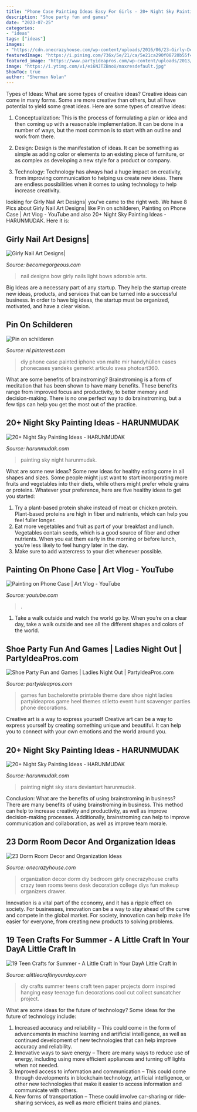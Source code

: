```yaml
---
title: "Phone Case Painting Ideas Easy For Girls - 20+ Night Sky Painting Ideas"
description: "Shoe party fun and games"
date: "2023-07-25"
categories:
- "ideas"
tags: ["ideas"]
images:
- "https://cdn.onecrazyhouse.com/wp-content/uploads/2016/06/23-Girly-Decor-and-Organization-Ideas-for-Your-Dorm-Room.jpg"
featuredImage: "https://i.pinimg.com/736x/5e/21/ca/5e21ca290f08720b55f450c1f8a4eb24.jpg"
featured_image: "https://www.partyideapros.com/wp-content/uploads/2013/01/Printable-Bachelorette-Party-Dare-Gamewith-Zebra-Print-Stiletto-Heel.jpg"
image: "https://i.ytimg.com/vi/ei6NJTZBnoU/maxresdefault.jpg"
ShowToc: true
author: "Sherman Nolan"
---
```



Types of Ideas: What are some types of creative ideas?
Creative ideas can come in many forms. Some are more creative than others, but all have potential to yield some great ideas. Here are some types of creative ideas:
1. Conceptualization: This is the process of formulating a plan or idea and then coming up with a reasonable implementation. It can be done in a number of ways, but the most common is to start with an outline and work from there.

2. Design: Design is the manifestation of ideas. It can be something as simple as adding color or elements to an existing piece of furniture, or as complex as developing a new style for a product or company.

3. Technology: Technology has always had a huge impact on creativity, from improving communication to helping us create new ideas. There are endless possibilities when it comes to using technology to help increase creativity.


	

		
looking for Girly Nail Art Designs| you've came to the right web. We have 8 Pics about Girly Nail Art Designs| like Pin on schilderen, Painting on Phone Case | Art Vlog - YouTube and also 20+ Night Sky Painting Ideas - HARUNMUDAK. Here it is:
		
    
## Girly Nail Art Designs|

<img loading=lazy src="http://static.becomegorgeous.com/img/arts/2010/Dec/07/3355/nail_art_bows.jpg" onerror="this.onerror=null;this.src='https://tse3.mm.bing.net/th?id=OIP.Cq0zCDfEq5vau1wk7du9yQHaFj&amp;pid=15.1';" alt="Girly Nail Art Designs|">

_Source: becomegorgeous.com_

>nail designs bow girly nails light bows adorable arts. 

	

Big Ideas are a necessary part of any startup. They help the startup create new ideas, products, and services that can be turned into a successful business. In order to have big ideas, the startup must be organized, motivated, and have a clear vision.

    
## Pin On Schilderen

<img loading=lazy src="https://i.pinimg.com/736x/5e/21/ca/5e21ca290f08720b55f450c1f8a4eb24.jpg" onerror="this.onerror=null;this.src='https://tse2.mm.bing.net/th?id=OIP.GC0a3zpPBjH4OWGpu1JAdQHaOt&amp;pid=15.1';" alt="Pin on schilderen">

_Source: nl.pinterest.com_

>diy phone case painted iphone von malte mir handyhüllen cases phonecases yandeks gemerkt artículo svea photoart360. 

	

What are some benefits of brainstroming?
Brainstroming is a form of meditation that has been shown to have many benefits. These benefits range from improved focus and productivity, to better memory and decision-making. There is no one perfect way to do brainstroming, but a few tips can help you get the most out of the practice.

    
## 20+ Night Sky Painting Ideas - HARUNMUDAK

<img loading=lazy src="https://harunmudak.com/wp-content/uploads/2020/07/night-sky-painting-7.jpg" onerror="this.onerror=null;this.src='https://tse1.mm.bing.net/th?id=OIP.YVy0v38I3R9wGNos8xWB_AHaJr&amp;pid=15.1';" alt="20+ Night Sky Painting Ideas - HARUNMUDAK">

_Source: harunmudak.com_

>painting sky night harunmudak. 

	

What are some new ideas?
Some new ideas for healthy eating come in all shapes and sizes. Some people might just want to start incorporating more fruits and vegetables into their diets, while others might prefer whole grains or proteins. Whatever your preference, here are five healthy ideas to get you started: 
1) Try a plant-based protein shake instead of meat or chicken protein. Plant-based proteins are high in fiber and nutrients, which can help you feel fuller longer. 
2) Eat more vegetables and fruit as part of your breakfast and lunch. Vegetables contain seeds, which is a good source of fiber and other nutrients. When you eat them early in the morning or before lunch, you’re less likely to feel hungry later in the day. 
3) Make sure to add watercress to your diet whenever possible.

    
## Painting On Phone Case | Art Vlog - YouTube

<img loading=lazy src="https://i.ytimg.com/vi/ei6NJTZBnoU/maxresdefault.jpg" onerror="this.onerror=null;this.src='https://tse4.mm.bing.net/th?id=OIP.ExsxA9XIuHYnpBN4qnDhIAHaEK&amp;pid=15.1';" alt="Painting on Phone Case | Art Vlog - YouTube">

_Source: youtube.com_

>. 

	

1) Take a walk outside and watch the world go by. When you’re on a clear day, take a walk outside and see all the different shapes and colors of the world.

    
## Shoe Party Fun And Games | Ladies Night Out | PartyIdeaPros.com

<img loading=lazy src="https://www.partyideapros.com/wp-content/uploads/2013/01/Printable-Bachelorette-Party-Dare-Gamewith-Zebra-Print-Stiletto-Heel.jpg" onerror="this.onerror=null;this.src='https://tse3.mm.bing.net/th?id=OIP.FKWpaUBlRcngceFQWOummgHaLj&amp;pid=15.1';" alt="Shoe Party Fun and Games | Ladies Night Out | PartyIdeaPros.com">

_Source: partyideapros.com_

>games fun bachelorette printable theme dare shoe night ladies partyideapros game heel themes stiletto event hunt scavenger parties phone decorations. 

	

Creative art is a way to express yourself
Creative art can be a way to express yourself by creating something unique and beautiful. It can help you to connect with your own emotions and the world around you.

    
## 20+ Night Sky Painting Ideas - HARUNMUDAK

<img loading=lazy src="https://harunmudak.com/wp-content/uploads/2020/07/Night-Sky-Painting-3-1-512x1024.jpg" onerror="this.onerror=null;this.src='https://tse4.mm.bing.net/th?id=OIP.uD7O1oVI8zE3DOk3Y-oBpgHaO0&amp;pid=15.1';" alt="20+ Night Sky Painting Ideas - HARUNMUDAK">

_Source: harunmudak.com_

>painting night sky stars deviantart harunmudak. 

	

Conclusion: What are the benefits of using brainstroming in business?
There are many benefits of using brainstroming in business. This method can help to increase creativity and productivity, as well as improve decision-making processes. Additionally, brainstroming can help to improve communication and collaboration, as well as improve team morale.

    
## 23 Dorm Room Decor And Organization Ideas

<img loading=lazy src="https://cdn.onecrazyhouse.com/wp-content/uploads/2016/06/23-Girly-Decor-and-Organization-Ideas-for-Your-Dorm-Room.jpg" onerror="this.onerror=null;this.src='https://tse2.mm.bing.net/th?id=OIP.zc9aDEnWnJNdoqMoJh6IkwHaO0&amp;pid=15.1';" alt="23 Dorm Room Decor and Organization Ideas">

_Source: onecrazyhouse.com_

>organization decor dorm diy bedroom girly onecrazyhouse crafts crazy teen rooms teens desk decoration college diys fun makeup organizers drawer. 

	

Innovation is a vital part of the economy, and it has a ripple effect on society. For businesses, innovation can be a way to stay ahead of the curve and compete in the global market. For society, innovation can help make life easier for everyone, from creating new products to solving problems.

    
## 19 Teen Crafts For Summer - A Little Craft In Your DayA Little Craft In

<img loading=lazy src="http://www.alittlecraftinyourday.com/wp-content/uploads/2014/05/5d2332a07f09bcbae8778f6f1c7ba3a0.jpg" onerror="this.onerror=null;this.src='https://tse4.mm.bing.net/th?id=OIP.8SbitRPUTwDYfpFU9rSMlgHaag&amp;pid=15.1';" alt="19 Teen Crafts for Summer - A Little Craft In Your DayA Little Craft In">

_Source: alittlecraftinyourday.com_

>diy crafts summer teens craft teen paper projects dorm inspired hanging easy teenage fun decorations cool cut collect suncatcher project. 

	

What are some ideas for the future of technology?
Some ideas for the future of technology include: 
1. Increased accuracy and reliability – This could come in the form of advancements in machine learning and artificial intelligence, as well as continued development of new technologies that can help improve accuracy and reliability. 
2. Innovative ways to save energy – There are many ways to reduce use of energy, including using more efficient appliances and turning off lights when not needed. 
3. Improved access to information and communication – This could come through developments in blockchain technology, artificial intelligence, or other new technologies that make it easier to access information and communicate with others. 
4. New forms of transportation – These could involve car-sharing or ride-sharing services, as well as more efficient trains and planes.

